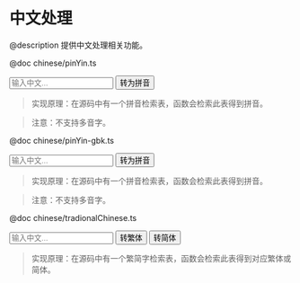 中文处理
========================================================
@description 提供中文处理相关功能。

@doc chinese/pinYin.ts

<input type="text" id="pinyin_value" placeholder="输入中文...">
<input type="button" value="转为拼音" onclick="document.getElementById('pinyin_result').innerHTML = getPinYin(document.getElementById('pinyin_value').value || (document.getElementById('pinyin_value').value = '中文'))">
<span id="pinyin_result"></span>

> 实现原理：在源码中有一个拼音检索表，函数会检索此表得到拼音。

> 注意：不支持多音字。

@doc chinese/pinYin-gbk.ts

<input type="text" id="pinyin_gbk_value" placeholder="输入中文...">
<input type="button" value="转为拼音" onclick="document.getElementById('pinyin_gbk_result').innerHTML = getPinYin(document.getElementById('pinyin_gbk_value').value || (document.getElementById('pinyin_gbk_value').value='中文'))">
<span id="pinyin_gbk_result"></span>

> 实现原理：在源码中有一个拼音检索表，函数会检索此表得到拼音。

> 注意：不支持多音字。

@doc chinese/tradionalChinese.ts

<input type="text" id="tradionalChinese_value" placeholder="输入中文...">
<input type="button" value="转繁体" onclick="document.getElementById('tradionalChinese_value').value = TradionalChinese.toTradionalChinese(document.getElementById('tradionalChinese_value').value || '简体')">
<input type="button" value="转简体" onclick="document.getElementById('tradionalChinese_value').value = TradionalChinese.toSimpleChinese(document.getElementById('tradionalChinese_value').value || '简体')">

> 实现原理：在源码中有一个繁简字检索表，函数会检索此表得到对应繁体或简体。
